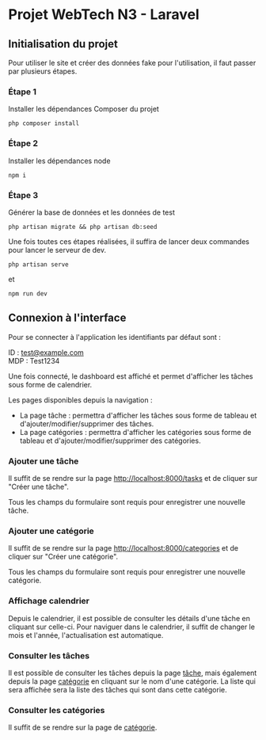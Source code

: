 # Projet WebTech N3 - Laravel

## Initialisation du projet

Pour utiliser le site et créer des données fake pour l'utilisation, il faut passer par plusieurs étapes.

### Étape 1

Installer les dépendances Composer du projet

```shell
php composer install
```

### Étape 2

Installer les dépendances node

```shell
npm i
```

### Étape 3

Générer la base de données et les données de test

```shell
php artisan migrate && php artisan db:seed
```

Une fois toutes ces étapes réalisées, il suffira de lancer deux commandes pour lancer le serveur de dev.

```shell
php artisan serve
```

et

```shell
npm run dev
```

## Connexion à l'interface

Pour se connecter à l'application les identifiants par défaut sont :

ID : test@example.com <br/>
MDP : Test1234

Une fois connecté, le dashboard est affiché et permet d'afficher les tâches sous forme de calendrier.

Les pages disponibles depuis la navigation :

- La page tâche : permettra d'afficher les tâches sous forme de tableau et d'ajouter/modifier/supprimer des tâches.
- La page catégories : permettra d'afficher les catégories sous forme de tableau et d'ajouter/modifier/supprimer des
  catégories.

### Ajouter une tâche

Il suffit de se rendre sur la page [http://localhost:8000/tasks](http://localhost:8000/tasks) et de cliquer sur "Créer
une tâche".

Tous les champs du formulaire sont requis pour enregistrer une nouvelle tâche.

### Ajouter une catégorie

Il suffit de se rendre sur la page [http://localhost:8000/categories](http://localhost:8000/categories) et de cliquer
sur "Créer
une catégorie".

Tous les champs du formulaire sont requis pour enregistrer une nouvelle catégorie.

### Affichage calendrier

Depuis le calendrier, il est possible de consulter les détails d'une tâche en cliquant sur celle-ci.
Pour naviguer dans le calendrier, il suffit de changer le mois et l'année, l'actualisation est automatique.

### Consulter les tâches

Il est possible de consulter les tâches depuis la page [tâche](http://localhost:8000/tasks), mais également depuis la page [catégorie](http://localhost:8000/categories) en cliquant
sur le nom d'une catégorie. La liste qui sera affichée sera la liste des tâches qui sont dans cette catégorie.

### Consulter les catégories

Il suffit de se rendre sur la page de [catégorie](http://localhost:8000/categories).
